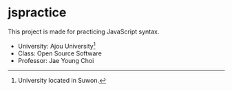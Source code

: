 # jspractice

This project is made for practicing JavaScript syntax.

- University: Ajou University[^1]
- Class: Open Source Software
- Professor: Jae Young Choi

[^1]: University located in Suwon.

